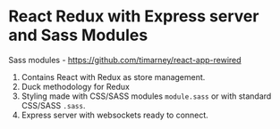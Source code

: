 # React Redux with Express server and Sass Modules

Sass modules - https://github.com/timarney/react-app-rewired

1. Contains React with Redux as store management.
2. Duck methodology for Redux
3. Styling made with CSS/SASS modules `module.sass` or with standard CSS/SASS `.sass`.
4. Express server with websockets ready to connect.